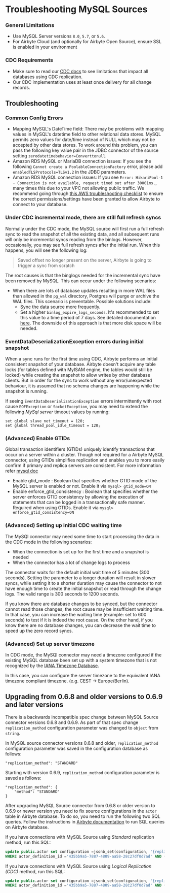 # Troubleshooting MySQL Sources

### General Limitations

- Use MySQL Server versions `8.0`, `5.7`, or `5.6`.
- For Airbyte Cloud (and optionally for Airbyte Open Source), ensure SSL is enabled in your
  environment

### CDC Requirements

- Make sure to read our [CDC docs](../../../understanding-airbyte/cdc.md) to see limitations that
  impact all databases using CDC replication.
- Our CDC implementation uses at least once delivery for all change records.

## Troubleshooting

### Common Config Errors

- Mapping MySQL's DateTime field: There may be problems with mapping values in MySQL's datetime
  field to other relational data stores. MySQL permits zero values for date/time instead of NULL
  which may not be accepted by other data stores. To work around this problem, you can pass the
  following key value pair in the JDBC connector of the source setting
  `zerodatetimebehavior=Converttonull`.
- Amazon RDS MySQL or MariaDB connection issues: If you see the following
  `Cannot create a PoolableConnectionFactory` error, please add `enabledTLSProtocols=TLSv1.2` in the
  JDBC parameters.
- Amazon RDS MySQL connection issues: If you see
  `Error: HikariPool-1 - Connection is not available, request timed out after 30001ms.`, many times
  this due to your VPC not allowing public traffic. We recommend going through
  [this AWS troubleshooting checklist](https://aws.amazon.com/premiumsupport/knowledge-center/rds-cannot-connect/)
  to ensure the correct permissions/settings have been granted to allow Airbyte to connect to your
  database.

### Under CDC incremental mode, there are still full refresh syncs

Normally under the CDC mode, the MySQL source will first run a full refresh sync to read the
snapshot of all the existing data, and all subsequent runs will only be incremental syncs reading
from the binlogs. However, occasionally, you may see full refresh syncs after the initial run. When
this happens, you will see the following log:

> Saved offset no longer present on the server, Airbyte is going to trigger a sync from scratch

The root causes is that the binglogs needed for the incremental sync have been removed by MySQL.
This can occur under the following scenarios:

- When there are lots of database updates resulting in more WAL files than allowed in the `pg_wal`
  directory, Postgres will purge or archive the WAL files. This scenario is preventable. Possible
  solutions include:
  - Sync the data source more frequently.
  - Set a higher `binlog_expire_logs_seconds`. It's recommended to set this value to a time period
    of 7 days. See detailed documentation
    [here](https://dev.mysql.com/doc/refman/8.0/en/replication-options-binary-log.html#sysvar_binlog_expire_logs_seconds).
    The downside of this approach is that more disk space will be needed.

### EventDataDeserializationException errors during initial snapshot

When a sync runs for the first time using CDC, Airbyte performs an initial consistent snapshot of
your database. Airbyte doesn't acquire any table locks \(for tables defined with MyISAM engine, the
tables would still be locked\) while creating the snapshot to allow writes by other database
clients. But in order for the sync to work without any error/unexpected behaviour, it is assumed
that no schema changes are happening while the snapshot is running.

If seeing `EventDataDeserializationException` errors intermittently with root cause `EOFException`
or `SocketException`, you may need to extend the following _MySql server_ timeout values by running:

```
set global slave_net_timeout = 120;
set global thread_pool_idle_timeout = 120;
```

### (Advanced) Enable GTIDs

Global transaction identifiers \(GTIDs\) uniquely identify transactions that occur on a server
within a cluster. Though not required for a Airbyte MySQL connector, using GTIDs simplifies
replication and enables you to more easily confirm if primary and replica servers are consistent.
For more information refer
[mysql doc](https://dev.mysql.com/doc/refman/8.0/en/replication-options-gtids.html#option_mysqld_gtid-mode)

- Enable gtid_mode : Boolean that specifies whether GTID mode of the MySQL server is enabled or not.
  Enable it via `mysql> gtid_mode=ON`
- Enable enforce_gtid_consistency : Boolean that specifies whether the server enforces GTID
  consistency by allowing the execution of statements that can be logged in a transactionally safe
  manner. Required when using GTIDs. Enable it via `mysql> enforce_gtid_consistency=ON`

### (Advanced) Setting up initial CDC waiting time

The MySQl connector may need some time to start processing the data in the CDC mode in the following
scenarios:

- When the connection is set up for the first time and a snapshot is needed
- When the connector has a lot of change logs to process

The connector waits for the default initial wait time of 5 minutes (300 seconds). Setting the
parameter to a longer duration will result in slower syncs, while setting it to a shorter duration
may cause the connector to not have enough time to create the initial snapshot or read through the
change logs. The valid range is 300 seconds to 1200 seconds.

If you know there are database changes to be synced, but the connector cannot read those changes,
the root cause may be insufficient waiting time. In that case, you can increase the waiting time
(example: set to 600 seconds) to test if it is indeed the root cause. On the other hand, if you know
there are no database changes, you can decrease the wait time to speed up the zero record syncs.

### (Advanced) Set up server timezone

In CDC mode, the MySQl connector may need a timezone configured if the existing MySQL database been
set up with a system timezone that is not recognized by the
[IANA Timezone Database](https://www.iana.org/time-zones).

In this case, you can configure the server timezone to the equivalent IANA timezone compliant
timezone. (e.g. CEST -> Europe/Berlin).

## Upgrading from 0.6.8 and older versions to 0.6.9 and later versions

There is a backwards incompatible spec change between MySQL Source connector versions 0.6.8 and
0.6.9. As part of that spec change `replication_method` configuration parameter was changed to
`object` from `string`.

In MySQL source connector versions 0.6.8 and older, `replication_method` configuration parameter was
saved in the configuration database as follows:

```
"replication_method": "STANDARD"
```

Starting with version 0.6.9, `replication_method` configuration parameter is saved as follows:

```
"replication_method": {
    "method": "STANDARD"
}
```

After upgrading MySQL Source connector from 0.6.8 or older version to 0.6.9 or newer version you
need to fix source configurations in the `actor` table in Airbyte database. To do so, you need to
run the following two SQL queries. Follow the instructions in
[Airbyte documentation](https://docs.airbyte.com/operator-guides/configuring-airbyte-db/#accessing-the-default-database-located-in-docker-airbyte-db)
to run SQL queries on Airbyte database.

If you have connections with MySQL Source using _Standard_ replication method, run this SQL:

```sql
update public.actor set configuration =jsonb_set(configuration, '{replication_method}', '{"method": "STANDARD"}', true)
WHERE actor_definition_id ='435bb9a5-7887-4809-aa58-28c27df0d7ad' AND (configuration->>'replication_method' = 'STANDARD');
```

If you have connections with MySQL Source using _Logical Replication (CDC)_ method, run this SQL:

```sql
update public.actor set configuration =jsonb_set(configuration, '{replication_method}', '{"method": "CDC"}', true)
WHERE actor_definition_id ='435bb9a5-7887-4809-aa58-28c27df0d7ad' AND (configuration->>'replication_method' = 'CDC');
```
